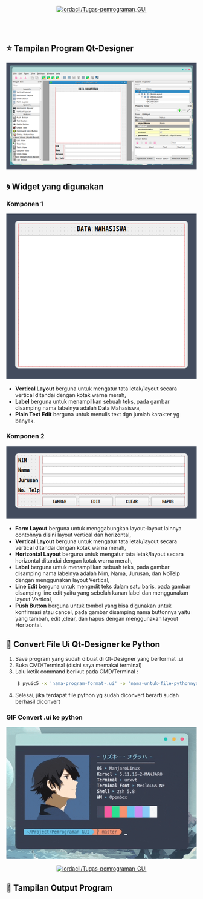 <p align="center">
  <a name="top" href="#octocat-hi-there-thanks-for-visiting-">
     <img alt="lordacil/Tugas-pemrograman_GUI" height="60%" width="100%" src="https://i.ibb.co/NYv0DCR/gui.png"/>
  </a>
  <br><br><br><br>
</p>

## :star: Tampilan Program Qt-Designer

![](images/program_qt.png)

## :cyclone: Widget yang digunakan
### Komponen 1

![](images/Komponen1.png)

- **Vertical Layout** berguna untuk mengatur tata letak/layout secara vertical ditandai dengan kotak warna merah,<br/>
- **Label** berguna untuk menampilkan sebuah teks, pada gambar disamping nama labelnya adalah Data Mahasiswa,<br/>
- **Plain Text Edit** berguna untuk menulis text dgn jumlah karakter yg banyak.

### Komponen 2

![](images/Komponen2.png)

- **Form Layout** berguna untuk menggabungkan layout-layout lainnya contohnya disini layout vertical dan horizontal,<br/>
- **Vertical Layout** berguna untuk mengatur tata letak/layout secara vertical ditandai dengan kotak warna merah,<br/>
- **Horizontal Layout** berguna untuk mengatur tata letak/layout secara horizontal ditandai dengan kotak warna merah,<br/>
- **Label** berguna untuk menampilkan sebuah teks, pada gambar disamping nama labelnya adalah Nim, Nama, Jurusan, dan NoTelp dengan menggunakan layout Vertical,<br/>
- **Line Edit** berguna untuk mengedit teks dalam satu baris, pada gambar disamping line edit yaitu yang sebelah kanan label dan menggunakan layout Vertical,<br/>
- **Push Button** berguna untuk tombol yang bisa digunakan untuk konfirmasi atau cancel, pada gambar disamping nama buttonnya yaitu yang tambah, edit ,clear, dan hapus dengan menggunakan layout Horizontal.<br/>

## :rice_scene: Convert File Ui Qt-Designer ke Python

  1. Save program yang sudah dibuat di Qt-Designer yang berformat .ui
  2. Buka CMD/Terminal (disini saya memakai terminal)
  3. Lalu ketik command berikut pada CMD/Terminal :
  ``` bash
      $ pyuic5 -x 'nama-program-format-.ui' -o 'nama-untuk-file-pythonnya.py
  ```
  4. Selesai, jika terdapat file python yg sudah diconvert berarti sudah berhasil diconvert

### GIF Convert .ui ke python

![](images/gif_convert.gif)

<p align="center">
  <a name="top" href="#octocat-hi-there-thanks-for-visiting-">
     <img alt="lordacil/Tugas-pemrograman_GUI" height="30%" width="30%" src="https://i.ibb.co/RYWKHnz/ui-prog.png"/>
  </a>
</p>

## :star2: Tampilan Output Program
